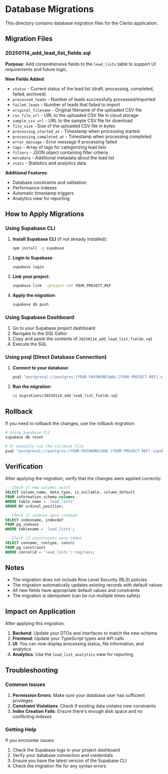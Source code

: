 # Database Migrations

This directory contains database migration files for the Clento application.

## Migration Files

### 20250114_add_lead_list_fields.sql
**Purpose**: Add comprehensive fields to the `lead_lists` table to support UI requirements and future logic.

**New Fields Added**:
- `status` - Current status of the lead list (draft, processing, completed, failed, archived)
- `processed_leads` - Number of leads successfully processed/imported
- `failed_leads` - Number of leads that failed to import
- `original_filename` - Original filename of the uploaded CSV file
- `csv_file_url` - URL to the uploaded CSV file in cloud storage
- `sample_csv_url` - URL to the sample CSV file for download
- `file_size` - Size of the uploaded CSV file in bytes
- `processing_started_at` - Timestamp when processing started
- `processing_completed_at` - Timestamp when processing completed
- `error_message` - Error message if processing failed
- `tags` - Array of tags for categorizing lead lists
- `filters` - JSON object containing filter criteria
- `metadata` - Additional metadata about the lead list
- `stats` - Statistics and analytics data

**Additional Features**:
- Database constraints and validation
- Performance indexes
- Automatic timestamp triggers
- Analytics view for reporting

## How to Apply Migrations

### Using Supabase CLI

1. **Install Supabase CLI** (if not already installed):
   ```bash
   npm install -g supabase
   ```

2. **Login to Supabase**:
   ```bash
   supabase login
   ```

3. **Link your project**:
   ```bash
   supabase link --project-ref YOUR_PROJECT_REF
   ```

4. **Apply the migration**:
   ```bash
   supabase db push
   ```

### Using Supabase Dashboard

1. Go to your Supabase project dashboard
2. Navigate to the SQL Editor
3. Copy and paste the contents of `20250114_add_lead_list_fields.sql`
4. Execute the SQL

### Using psql (Direct Database Connection)

1. **Connect to your database**:
   ```bash
   psql "postgresql://postgres:[YOUR-PASSWORD]@db.[YOUR-PROJECT-REF].supabase.co:5432/postgres"
   ```

2. **Run the migration**:
   ```bash
   \i migrations/20250114_add_lead_list_fields.sql
   ```

## Rollback

If you need to rollback the changes, use the rollback migration:

```bash
# Using Supabase CLI
supabase db reset

# Or manually run the rollback file
psql "postgresql://postgres:[YOUR-PASSWORD]@db.[YOUR-PROJECT-REF].supabase.co:5432/postgres" -f migrations/20250114_add_lead_list_fields_rollback.sql
```

## Verification

After applying the migration, verify that the changes were applied correctly:

```sql
-- Check if new columns exist
SELECT column_name, data_type, is_nullable, column_default
FROM information_schema.columns
WHERE table_name = 'lead_lists'
ORDER BY ordinal_position;

-- Check if indexes were created
SELECT indexname, indexdef
FROM pg_indexes
WHERE tablename = 'lead_lists';

-- Check if constraints were added
SELECT conname, contype, consrc
FROM pg_constraint
WHERE conrelid = 'lead_lists'::regclass;
```

## Notes

- The migration does not include Row Level Security (RLS) policies
- The migration automatically updates existing records with default values
- All new fields have appropriate default values and constraints
- The migration is idempotent (can be run multiple times safely)

## Impact on Application

After applying this migration:

1. **Backend**: Update your DTOs and interfaces to match the new schema
2. **Frontend**: Update your TypeScript types and API calls
3. **UI**: You can now display processing status, file information, and analytics
4. **Analytics**: Use the `lead_list_analytics` view for reporting

## Troubleshooting

### Common Issues

1. **Permission Errors**: Make sure your database user has sufficient privileges
2. **Constraint Violations**: Check if existing data violates new constraints
3. **Index Creation Fails**: Ensure there's enough disk space and no conflicting indexes

### Getting Help

If you encounter issues:
1. Check the Supabase logs in your project dashboard
2. Verify your database connection and credentials
3. Ensure you have the latest version of the Supabase CLI
4. Check the migration file for any syntax errors
